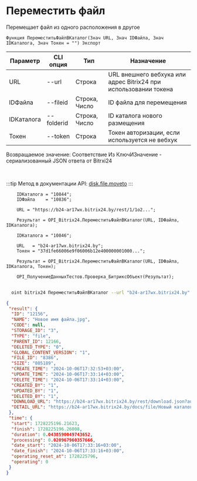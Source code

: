 ﻿---
sidebar_position: 9
---

# Переместить файл
 Перемещает файл из одного расположения в другое



`Функция ПереместитьФайлВКаталог(Знач URL, Знач IDФайла, Знач IDКаталога, Знач Токен = "") Экспорт`

  | Параметр | CLI опция | Тип | Назначение |
  |-|-|-|-|
  | URL | --url | Строка | URL внешнего вебхука или адрес Bitrix24 при использовании токена |
  | IDФайла | --fileid | Строка, Число | ID файла для перемещения |
  | IDКаталога | --folderid | Строка, Число | ID каталога нового размещения |
  | Токен | --token | Строка | Токен авторизации, если используется не вебхук |

  
  Возвращаемое значение:   Соответствие Из КлючИЗначение - сериализованный JSON ответа от Bitrxi24

<br/>

:::tip
Метод в документации API: [disk.file.moveto](https://dev.1c-bitrix.ru/rest_help/disk/file/disk_file_moveto.php)
:::
<br/>


```bsl title="Пример кода"
    IDКаталога = "10844";
    IDФайла    = "10836";

    URL = "https://b24-ar17wx.bitrix24.by/rest/1/1o2...";

    Результат = OPI_Bitrix24.ПереместитьФайлВКаталог(URL, IDФайла, IDКаталога);

    IDКаталога = "10846";

    URL   = "b24-ar17wx.bitrix24.by";
    Токен = "37d1fe66006e9f06006b12e400000001000...";

    Результат = OPI_Bitrix24.ПереместитьФайлВКаталог(URL, IDФайла, IDКаталога, Токен);

    OPI_ПолучениеДанныхТестов.Проверка_БитриксОбъект(Результат);
```



```sh title="Пример команды CLI"
    
  oint bitrix24 ПереместитьФайлВКаталог --url "b24-ar17wx.bitrix24.by" --fileid "2484" --folderid "2494" --token "56898d66006e9f06006b12e400000001000..."

```

```json title="Результат"
{
 "result": {
  "ID": "12156",
  "NAME": "Новое имя файла.jpg",
  "CODE": null,
  "STORAGE_ID": "3",
  "TYPE": "file",
  "PARENT_ID": 12166,
  "DELETED_TYPE": "0",
  "GLOBAL_CONTENT_VERSION": "1",
  "FILE_ID": "8386",
  "SIZE": "805189",
  "CREATE_TIME": "2024-10-06T17:32:53+03:00",
  "UPDATE_TIME": "2024-10-06T17:33:14+03:00",
  "DELETE_TIME": "2024-10-06T17:33:14+03:00",
  "CREATED_BY": "1",
  "UPDATED_BY": "1",
  "DELETED_BY": "1",
  "DOWNLOAD_URL": "https://b24-ar17wx.bitrix24.by/rest/download.json?auth=76ad0267006e9f06006b12e400000001000007b25673cab9bbfe352545eeb9a0d9a9fe&token=disk%7CaWQ9MTIxNTYmXz0zVXNaaWZYZ2lxdGJ5bUF2R3FXQk4wMHN1VnllQXpFNw%3D%3D%7CImRvd25sb2FkfGRpc2t8YVdROU1USXhOVFltWHowelZYTmFhV1pZWjJseGRHSjViVUYyUjNGWFFrNHdNSE4xVm5sbFFYcEZOdz09fDc2YWQwMjY3MDA2ZTlmMDYwMDZiMTJlNDAwMDAwMDAxMDAwMDA3YjI1NjczY2FiOWJiZmUzNTI1NDVlZWI5YTBkOWE5ZmUi.t6E0rjG6kkQMug7qEASTtrBuT6Za79iPjLjwjcOozXw%3D",
  "DETAIL_URL": "https://b24-ar17wx.bitrix24.by/docs/file/Новый каталог/Новый подкаталог/Новое имя файла.jpg"
 },
 "time": {
  "start": 1728225196.21623,
  "finish": 1728225196.26008,
  "duration": 0.0438590049743652,
  "processing": 0.020967960357666,
  "date_start": "2024-10-06T17:33:16+03:00",
  "date_finish": "2024-10-06T17:33:16+03:00",
  "operating_reset_at": 1728225796,
  "operating": 0
 }
}
```
